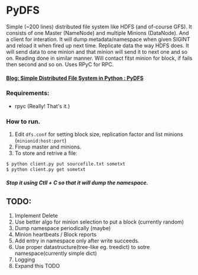 # PyDFS
Simple (~200 lines) distributed file system like HDFS (and of-course GFS). It consists of one Master (NameNode) and multiple Minions (DataNode). And a client for interation. It will dump metadata/namespace when given SIGINT and reload it when fired up next time. Replicate data  the way HDFS does. It will send data to one minion and that minion will send it to next one and so on. Reading done in similar manner. Will contact fitst minion for block, if fails then second and so on.  Uses RPyC for RPC.

#### [Blog: Simple Distributed File System in Python : PyDFS](https://superuser.blog/distributed-file-system-python/) 

### Requirements:
  - rpyc (Really! That's it.)
  
### How to run.
  1. Edit `dfs.conf` for setting block size, replication factor and list minions (`minionid:host:port`)
  2. Fireup master and minions.
  3. To store and retrive a file:
```sh
$ python client.py put sourcefile.txt sometxt
$ python client.py get sometxt
```
##### Stop it using Ctll + C so that it will dump the namespace.

## TODO:
  1. Implement Delete
  2. Use better algo for minion selection to put a block (currently random)
  3. Dump namespace periodically (maybe)
  4. Minion heartbeats / Block reports
  5. Add entry in namespace only after write succeeds.
  6. Use proper datastructure(tree-like eg. treedict) to sotre
     namespace(currently simple dict)
  7. Logging
  8. Expand this TODO
